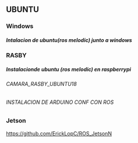 ## UBUNTU

### Windows

##### Intalacion de ubuntu(ros melodic) junto a windows

### RASBY
##### Instalacionde ubuntu (ros melodic) en raspberrypi 
###### CAMARA_RASBY_UBUNTU18
###### INSTALACION DE ARDUINO CONF CON ROS 


###  Jetson 

https://github.com/ErickLopC/ROS_JetsonN
